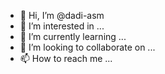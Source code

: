 - 👋 Hi, I’m @dadi-asm
- 👀 I’m interested in ...
- 🌱 I’m currently learning ...
- 💞️ I’m looking to collaborate on ...
- 📫 How to reach me ...

<!---
dadi-asm/dadi-asm is a ✨ special ✨ repository because its `README.md` (this file) appears on your GitHub profile.
You can click the Preview link to take a look at your changes.
--->
